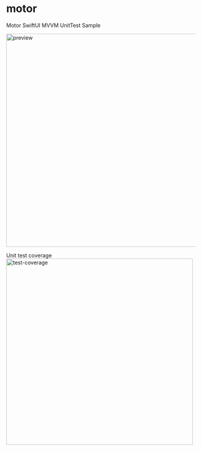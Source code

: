 # motor
Motor SwiftUI MVVM UnitTest Sample

<img width="568" alt="preview" src="https://user-images.githubusercontent.com/103668/113280561-5ca96d80-92dc-11eb-9668-e44eb57aae5c.png">

Unit test coverage
<img width="496" alt="test-coverage" src="https://user-images.githubusercontent.com/103668/113280573-5fa45e00-92dc-11eb-89d3-247f7a1ebdca.png">
